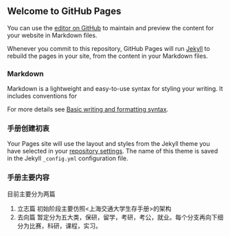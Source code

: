 ## Welcome to GitHub Pages

You can use the [editor on GitHub](https://github.com/SurviveAAU/SurviveAAU.github.io/edit/main/README.md) to maintain and preview the content for your website in Markdown files.

Whenever you commit to this repository, GitHub Pages will run [Jekyll](https://jekyllrb.com/) to rebuild the pages in your site, from the content in your Markdown files.

### Markdown

Markdown is a lightweight and easy-to-use syntax for styling your writing. It includes conventions for

For more details see [Basic writing and formatting syntax](https://docs.github.com/en/github/writing-on-github/getting-started-with-writing-and-formatting-on-github/basic-writing-and-formatting-syntax).

### 手册创建初衷

Your Pages site will use the layout and styles from the Jekyll theme you have selected in your [repository settings](https://github.com/SurviveAAU/SurviveAAU.github.io/settings/pages). The name of this theme is saved in the Jekyll `_config.yml` configuration file.

### 手册主要内容

目前主要分为两篇
1. 立志篇
   初始阶段主要仿照<上海交通大学生存手册>的架构
2. 去向篇
   暂定分为五大类，保研，留学，考研，考公，就业。每个分支再向下细分为比赛，科研，课程，实习。
